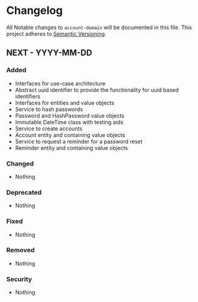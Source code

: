 # Changelog

All Notable changes to `account-domain` will be documented in this file.
This project adheres to [Semantic Versioning](http://semver.org/).

## NEXT - YYYY-MM-DD

### Added
- Interfaces for use-case architecture
- Abstract uuid identifier to provide the functionality for uuid based identifiers
- Interfaces for entities and value objects
- Service to hash passwords
- Password and HashPassword value objects
- Immutable DateTime class with testing aids
- Service to create accounts
- Account entity and containing value objects
- Service to request a reminder for a password reset
- Reminder entity and containing value objects

### Changed
- Nothing

### Deprecated
- Nothing

### Fixed
- Nothing

### Removed
- Nothing

### Security
- Nothing
